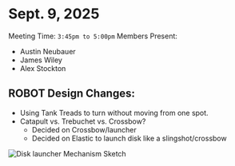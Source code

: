 # Sept. 9, 2025

Meeting Time: `3:45pm to 5:00pm`
Members Present:
  - Austin Neubauer
  - James Wiley
  - Alex Stockton

## ROBOT Design Changes:
- Using Tank Treads to turn without moving from one spot.
- Catapult vs. Trebuchet vs. Crossbow?
  - Decided on Crossbow/launcher
  - Decided on Elastic to launch disk like a slingshot/crossbow

![Disk launcher Mechanism Sketch](https://github.com/alexander-stockton/VEX-Robots/blob/main/images/Launcher%idea.jpg?raw=true)
